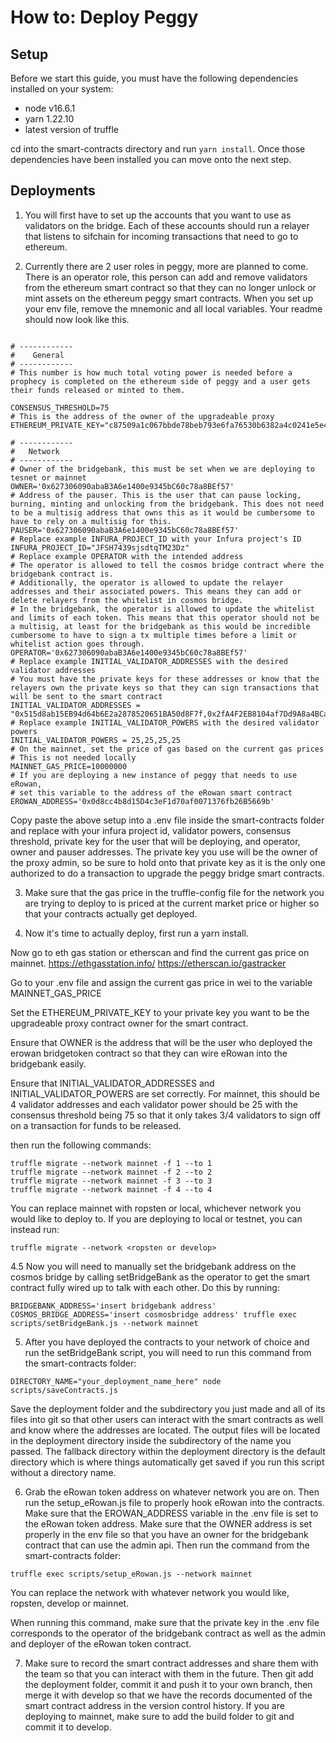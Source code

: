 # How to: Deploy Peggy

## Setup
Before we start this guide, you must have the following dependencies installed on your system:
- node v16.6.1
- yarn 1.22.10
- latest version of truffle

cd into the smart-contracts directory and run ```yarn install```. Once those dependencies have been installed you can move onto the next step.

## Deployments

1. You will first have to set up the accounts that you want to use as validators on the bridge. Each of these accounts should run a relayer that listens to sifchain for incoming transactions that need to go to ethereum.

2. Currently there are 2 user roles in peggy, more are planned to come. There is an operator role, this person can add and remove validators from the ethereum smart contract so that they can no longer unlock or mint assets on the ethereum peggy smart contracts. When you set up your env file, remove the mnemonic and all local variables. Your readme should now look like this.

```

# ------------
#    General
# ------------
# This number is how much total voting power is needed before a prophecy is completed on the ethereum side of peggy and a user gets their funds released or minted to them.

CONSENSUS_THRESHOLD=75
# This is the address of the owner of the upgradeable proxy
ETHEREUM_PRIVATE_KEY="c87509a1c067bbde78beb793e6fa76530b6382a4c0241e5e4a9ec0a0f44dc0d3"

# ------------
#   Network
# ------------
# Owner of the bridgebank, this must be set when we are deploying to tesnet or mainnet
OWNER='0x627306090abaB3A6e1400e9345bC60c78a8BEf57'
# Address of the pauser. This is the user that can pause locking, burning, minting and unlocking from the bridgebank. This does not need to be a multisig address that owns this as it would be cumbersome to have to rely on a multisig for this.
PAUSER='0x627306090abaB3A6e1400e9345bC60c78a8BEf57'
# Replace example INFURA_PROJECT_ID with your Infura project's ID
INFURA_PROJECT_ID="JFSH7439sjsdtqTM23Dz"
# Replace example OPERATOR with the intended address
# The operator is allowed to tell the cosmos bridge contract where the bridgebank contract is.
# Additionally, the operator is allowed to update the relayer addresses and their associated powers. This means they can add or delete relayers from the whitelist in cosmos bridge.
# In the bridgebank, the operator is allowed to update the whitelist and limits of each token. This means that this operator should not be a multisig, at least for the bridgebank as this would be incredible cumbersome to have to sign a tx multiple times before a limit or whitelist action goes through.
OPERATOR='0x627306090abaB3A6e1400e9345bC60c78a8BEf57'
# Replace example INITIAL_VALIDATOR_ADDRESSES with the desired validator addresses
# You must have the private keys for these addresses or know that the relayers own the private keys so that they can sign transactions that will be sent to the smart contract
INITIAL_VALIDATOR_ADDRESSES = "0x515d8ab15EB94d64b6E2a2878520651BA50d8F7f,0x2fA4F2EB8104af7Dd9A8a4BCa573b6757877F4f8,0x6119c0D7c840038F61E7167b674212A1df5c73E8,0x7B8f616ecf0cE23E0d8564E90c5038a0D8862e58"
# Replace example INITIAL_VALIDATOR_POWERS with the desired validator powers
INITIAL_VALIDATOR_POWERS = 25,25,25,25
# On the mainnet, set the price of gas based on the current gas prices
# This is not needed locally
MAINNET_GAS_PRICE=10000000
# If you are deploying a new instance of peggy that needs to use eRowan,
# set this variable to the address of the eRowan smart contract
EROWAN_ADDRESS='0x0d8cc4b8d15D4c3eF1d70af0071376fb26B5669b'
```

Copy paste the above setup into a .env file inside the smart-contracts folder and replace with your infura project id, validator powers, consensus threshold, private key for the user that will be deploying, and operator, owner and pauser addresses. The private key you use will be the owner of the proxy admin, so be sure to hold onto that private key as it is the only one authorized to do a transaction to upgrade the peggy bridge smart contracts.

3. Make sure that the gas price in the truffle-config file for the network you are trying to deploy to is priced at the current market price or higher so that your contracts actually get deployed.

4. Now it's time to actually deploy, first run a yarn install.

Now go to eth gas station or etherscan and find the current gas price on mainnet.
https://ethgasstation.info/
https://etherscan.io/gastracker

Go to your .env file and assign the current gas price in wei to the variable MAINNET_GAS_PRICE

Set the ETHEREUM_PRIVATE_KEY to your private key you want to be the upgradeable proxy contract owner for the smart contract.

Ensure that OWNER is the address that will be the user who deployed the erowan bridgetoken contract so that they can wire eRowan into the bridgebank easily.

Ensure that INITIAL_VALIDATOR_ADDRESSES and INITIAL_VALIDATOR_POWERS are set correctly. For mainnet, this should be 4 validator addresses and each validator power should be 25 with the consensus threshold being 75 so that it only takes 3/4 validators to sign off on a transaction for funds to be released.

then run the following commands:
```
truffle migrate --network mainnet -f 1 --to 1
truffle migrate --network mainnet -f 2 --to 2
truffle migrate --network mainnet -f 3 --to 3
truffle migrate --network mainnet -f 4 --to 4
```
You can replace mainnet with ropsten or local, whichever network you would like to deploy to. If you are deploying to local or testnet, you can instead run:
```
truffle migrate --network <ropsten or develop>
```

4.5 Now you will need to manually set the bridgebank address on the cosmos bridge by calling setBridgeBank as the operator to get the smart contract fully wired up to talk with each other.
Do this by running:
```
BRIDGEBANK_ADDRESS='insert bridgebank address' COSMOS_BRIDGE_ADDRESS='insert cosmosbridge address' truffle exec scripts/setBridgeBank.js --network mainnet
```

5. After you have deployed the contracts to your network of choice and run the setBridgeBank script, you will need to run this command from the smart-contracts folder:
```
DIRECTORY_NAME="your_deployment_name_here" node scripts/saveContracts.js
```
Save the deployment folder and the subdirectory you just made and all of its files into git so that other users can interact with the smart contracts as well and know where the addresses are located. The output files will be located in the deployment directory inside the subdirectory of the name you passed. The fallback directory within the deployment directory is the default directory which is where things automatically get saved if you run this script without a directory name.

6. Grab the eRowan token address on whatever network you are on. Then run the setup_eRowan.js file to properly hook eRowan into the contracts. Make sure that the EROWAN_ADDRESS variable in the .env file is set to the eRowan token address. Make sure that the OWNER address is set properly in the env file so that you have an owner for the bridgebank contract that can use the admin api. Then run the command from the smart-contracts folder:
```
truffle exec scripts/setup_eRowan.js --network mainnet
```

You can replace the network with whatever network you would like, ropsten, develop or mainnet.

When running this command, make sure that the private key in the .env file corresponds to the operator of the bridgebank contract as well as the admin and deployer of the eRowan token contract.

7. Make sure to record the smart contract addresses and share them with the team so that you can interact with them in the future. Then git add the deployment folder, commit it and push it to your own branch, then merge it with develop so that we have the records documented of the smart contract address in the version control history. If you are deploying to mainnet, make sure to add the build folder to git and commit it to develop.
